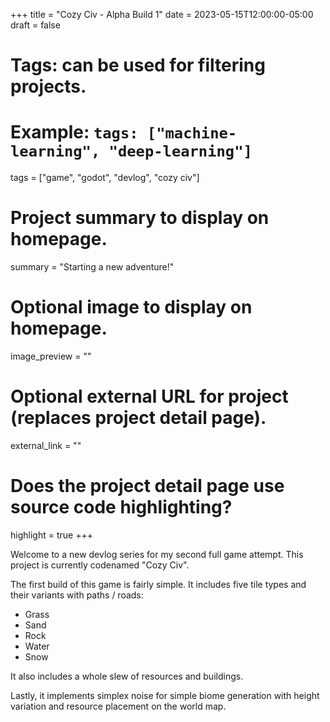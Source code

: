 +++
title = "Cozy Civ - Alpha Build 1"
date = 2023-05-15T12:00:00-05:00
draft = false

# Tags: can be used for filtering projects.
# Example: `tags: ["machine-learning", "deep-learning"]`
tags = ["game", "godot", "devlog", "cozy civ"]

# Project summary to display on homepage.
summary = "Starting a new adventure!"

# Optional image to display on homepage.
image_preview = ""

# Optional external URL for project (replaces project detail page).
external_link = ""

# Does the project detail page use source code highlighting?
highlight = true
+++

Welcome to a new devlog series for my second full game attempt. This project is currently codenamed "Cozy Civ".

The first build of this game is fairly simple. It includes five tile types and their variants with paths / roads:
- Grass
- Sand
- Rock
- Water
- Snow

It also includes a whole slew of resources and buildings.

Lastly, it implements simplex noise for simple biome generation with height variation and resource placement on the world map.